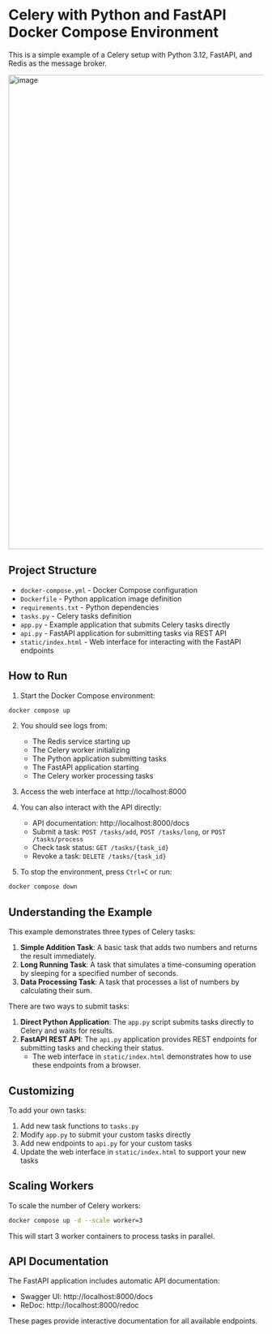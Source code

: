 # Celery with Python and FastAPI Docker Compose Environment

This is a simple example of a Celery setup with Python 3.12, FastAPI, and Redis as the message broker.

<img width="935" alt="image" src="https://github.com/user-attachments/assets/c47a2f9c-3955-4205-8b03-5a788578a01c" />

## Project Structure

- `docker-compose.yml` - Docker Compose configuration
- `Dockerfile` - Python application image definition
- `requirements.txt` - Python dependencies
- `tasks.py` - Celery tasks definition
- `app.py` - Example application that submits Celery tasks directly
- `api.py` - FastAPI application for submitting tasks via REST API
- `static/index.html` - Web interface for interacting with the FastAPI endpoints

## How to Run

1. Start the Docker Compose environment:

```bash
docker compose up
```

2. You should see logs from:
   - The Redis service starting up
   - The Celery worker initializing
   - The Python application submitting tasks
   - The FastAPI application starting
   - The Celery worker processing tasks

3. Access the web interface at http://localhost:8000

4. You can also interact with the API directly:
   - API documentation: http://localhost:8000/docs
   - Submit a task: `POST /tasks/add`, `POST /tasks/long`, or `POST /tasks/process`
   - Check task status: `GET /tasks/{task_id}`
   - Revoke a task: `DELETE /tasks/{task_id}`

5. To stop the environment, press `Ctrl+C` or run:

```bash
docker compose down
```

## Understanding the Example

This example demonstrates three types of Celery tasks:

1. **Simple Addition Task**: A basic task that adds two numbers and returns the result immediately.
2. **Long Running Task**: A task that simulates a time-consuming operation by sleeping for a specified number of seconds.
3. **Data Processing Task**: A task that processes a list of numbers by calculating their sum.

There are two ways to submit tasks:

1. **Direct Python Application**: The `app.py` script submits tasks directly to Celery and waits for results.
2. **FastAPI REST API**: The `api.py` application provides REST endpoints for submitting tasks and checking their status.
   - The web interface in `static/index.html` demonstrates how to use these endpoints from a browser.

## Customizing

To add your own tasks:
1. Add new task functions to `tasks.py`
2. Modify `app.py` to submit your custom tasks directly
3. Add new endpoints to `api.py` for your custom tasks
4. Update the web interface in `static/index.html` to support your new tasks

## Scaling Workers

To scale the number of Celery workers:

```bash
docker compose up -d --scale worker=3
```

This will start 3 worker containers to process tasks in parallel.

## API Documentation

The FastAPI application includes automatic API documentation:

- Swagger UI: http://localhost:8000/docs
- ReDoc: http://localhost:8000/redoc

These pages provide interactive documentation for all available endpoints.

